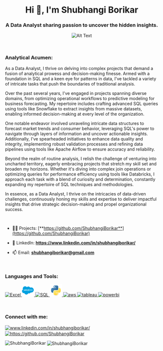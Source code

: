 <h1 align="center">Hi 👋, I'm Shubhangi Borikar</h1>
<h3 align="center">A Data Analyst sharing passion to uncover the hidden insights.</h3>

<p align="center">
  <img src="https://media.giphy.com/media/n6mEMqAuYOQ8l8qcEE/giphy.gif" alt="Alt Text">
</p>

<br />

<h3 align="left">Analytical Acumen:</h3>
As a Data Analyst, I thrive on delving into complex projects that demand a fusion of analytical prowess and decision-making finesse. Armed with a foundation in SQL and a keen eye for patterns in data, I've tackled a variety of intricate tasks that push the boundaries of traditional analysis.

Over the past several years, I've engaged in projects spanning diverse domains, from optimizing operational workflows to predictive modeling for business forecasting. My repertoire includes crafting advanced SQL queries using tools like Snowflake to extract insights from massive datasets, enabling informed decision-making at every level of the organization.

One notable endeavor involved unraveling intricate data structures to forecast market trends and consumer behavior, leveraging SQL's power to navigate through layers of information and uncover actionable insights. Additionally, I've spearheaded initiatives to enhance data quality and integrity, implementing robust validation processes and refining data pipelines using tools like Apache Airflow to ensure accuracy and reliability.

Beyond the realm of routine analysis, I relish the challenge of venturing into uncharted territory, eagerly embracing projects that stretch my skill set and broaden my horizons. Whether it's diving into complex join operations or optimizing queries for performance efficiency using tools like Databricks, I approach each task with a blend of curiosity and determination, constantly expanding my repertoire of SQL techniques and methodologies.

In essence, as a Data Analyst, I thrive on the intricacies of data-driven challenges, continuously honing my skills and expertise to deliver impactful insights that drive strategic decision-making and propel organizational success.

<br />

- 👨‍💻 Projects: [**https://github.com/ShubhangiBorikar**](https://github.com/ShubhangiBorikar)

- 🔗 LinkedIn: **https://www.linkedin.com/in/shubhangiborikar/**

- 📫 Email: **shubhangiborikar@gmail.com**

<br />

<h3 align="left">Languages and Tools:</h3>
<p align="left"> 
 <a href="https://www.microsoft.com/excel" target="_blank" rel="noreferrer"> <img src="https://github.com/sempostma/office365-icons/blob/master/svg/excel.svg" alt="Excel" width="40" height="40"/> </a> <a href="https://www.salesforce.com/" target="_blank" rel="noreferrer"> <img src="https://raw.githubusercontent.com/devicons/devicon/master/icons/salesforce/salesforce-original.svg" alt="salesforce" width="40" height="40"/> </a> <a href="https://sqliteonline.com/" target="_blank" rel="noreferrer"> <img src="https://cdn.jsdelivr.net/gh/devicons/devicon/icons/sqlite/sqlite-plain-wordmark.svg" alt="SQL" width="40" height="40"/> </a> <a href="https://www.python.org" target="_blank" rel="noreferrer"> <img src="https://raw.githubusercontent.com/devicons/devicon/master/icons/python/python-original.svg" alt="python" width="40" height="40"/> </a> <a href="https://aws.amazon.com/" target="_blank" rel="noreferrer"> <img src="https://cdn.jsdelivr.net/gh/devicons/devicon/icons/amazonwebservices/amazonwebservices-original-wordmark.svg" alt="aws" width="40" height="40"/> </a> <a href="https://www.tableau.com/" target="_blank" rel="noreferrer"> <img src="https://raw.githubusercontent.com/tableau/tableau-viz-lwc/master/force-app/main/default/lwc/tableauViz/tableauViz.svg" alt="tableau" width="40" height="40"/> </a> <a href="https://powerbi.microsoft.com/en-us/" target="_blank" rel="noreferrer"> <img src="https://github.com/microsoft/PowerBI-Icons/blob/main/SVG/Power-BI.svg" alt="powerbi" width="40" height="40"/> </a> </p>

<br />

<h3 align="left">Connect with me:</h3>
<p align="left">
<a href="https://linkedin.com/in/www.linkedin.com/in/shubhangiborikar/" target="blank"><img align="center" src="https://raw.githubusercontent.com/rahuldkjain/github-profile-readme-generator/master/src/images/icons/Social/linked-in-alt.svg" alt="www.linkedin.com/in/shubhangiborikar/" height="30" width="40" /></a>
<a href="https://github.com/ShubhangiBorikar" target="blank"><img align="center" src="https://cdn.jsdelivr.net/gh/devicons/devicon/icons/github/github-original.svg" alt="https://github.com/ShubhangiBorikar" height="30" width="40" /></a>

<br />

<p><img align="left" src="https://github-readme-stats.vercel.app/api/top-langs?username=ShubhangiBorikar&show_icons=true&locale=en&layout=compact" alt="ShubhangiBorikar" /> </p>


<p>&nbsp;<img align="center" src="https://github-readme-stats.vercel.app/api?username=ShubhangiBorikar&show_icons=true&locale=en" alt="ShubhangiBorikar" /></p>

